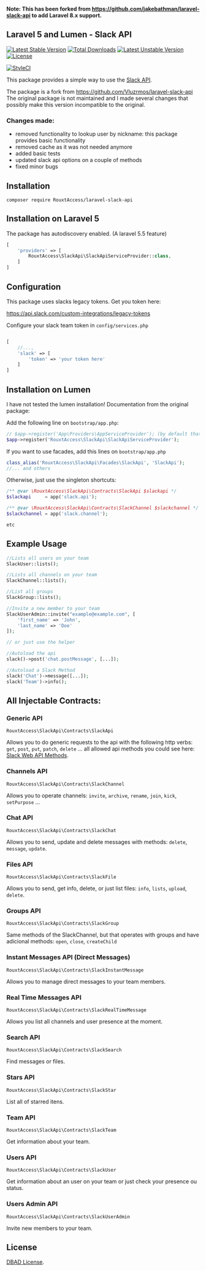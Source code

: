 **Note: This has been forked from https://github.com/jakebathman/laravel-slack-api to add Laravel 8.x support.**

## Laravel 5 and Lumen - Slack API

[![Latest Stable Version](https://poser.pugx.org/RouxtAccess/laravel-slack-api/version)](https://packagist.org/packages/RouxtAccess/laravel-slack-api)
[![Total Downloads](https://poser.pugx.org/RouxtAccess/laravel-slack-api/downloads)](https://packagist.org/packages/RouxtAccess/laravel-slack-api)
[![Latest Unstable Version](https://poser.pugx.org/RouxtAccess/laravel-slack-api/v/unstable)](//packagist.org/packages/RouxtAccess/laravel-slack-api)
[![License](https://poser.pugx.org/RouxtAccess/laravel-slack-api/license)](https://packagist.org/packages/RouxtAccess/laravel-slack-api)

[![StyleCI](https://styleci.io/repos/102903970/shield?branch=master)](https://styleci.io/repos/102903970)

This package provides a simple way to use the [Slack API](https://api.slack.com).

The package is a fork from https://github.com/Vluzrmos/laravel-slack-api The original package is not maintained and I made several changes that possibly make this version incompatible to the original.

### Changes made:

* removed functionality to lookup user by nickname: this package provides basic functionality 
* removed cache as it was not needed anymore
* added basic tests
* updated slack api options on a couple of methods
* fixed minor bugs

## Installation 

`composer require RouxtAccess/laravel-slack-api`

## Installation on Laravel 5

The package has autodiscovery enabled. (A laravel 5.5 feature)

```php
[
    'providers' => [
        RouxtAccess\SlackApi\SlackApiServiceProvider::class,
    ]
]

```

## Configuration

This package uses slacks legacy tokens. Get you token here:

https://api.slack.com/custom-integrations/legacy-tokens

Configure your slack team token in <code>config/services.php</code> 

```php 

[
    //...,
    'slack' => [
        'token' => 'your token here'
    ]
]

```


## Installation on Lumen

I have not tested the lumen installation! Documentation from the original package:

Add the following line on `bootstrap/app.php`:

```php
// $app->register('App\Providers\AppServiceProvider'); (by default that comes commented)
$app->register('RouxtAccess\SlackApi\SlackApiServiceProvider');

```

If you want to use facades, add this lines on <code>bootstrap/app.php</code>

```php
class_alias('RouxtAccess\SlackApi\Facades\SlackApi', 'SlackApi');
//... and others
```

Otherwise, just use the singleton shortcuts:

```php
/** @var \RouxtAccess\SlackApi\Contracts\SlackApi $slackapi */
$slackapi     = app('slack.api');

/** @var \RouxtAccess\SlackApi\Contracts\SlackChannel $slackchannel */
$slackchannel = app('slack.channel');

etc
```

## Example Usage

```php
//Lists all users on your team
SlackUser::lists(); 

//Lists all channels on your team
SlackChannel::lists(); 

//List all groups
SlackGroup::lists();

//Invite a new member to your team
SlackUserAdmin::invite("example@example.com", [
    'first_name' => 'John', 
    'last_name' => 'Doe'
]);

// or just use the helper

//Autoload the api
slack()->post('chat.postMessage', [...]);

//Autoload a Slack Method
slack('Chat')->message([...]);
slack('Team')->info();
```

## All Injectable Contracts:

### Generic API
`RouxtAccess\SlackApi\Contracts\SlackApi`

Allows you to do generic requests to the api with the following http verbs:
`get`, `post`, `put`, `patch`, `delete` ... all allowed api methods you could see here: [Slack Web API Methods](https://api.slack.com/methods).

<!--
And is also possible load a SlackMethod contract:

```php
/** @var SlackChannel $channel **/
$channel = $slack->load('Channel');
$channel->lists();

/** @var SlackChat $chat **/
$chat = $slack->load('Chat');
$chat->message('D98979F78', 'Hello my friend!');

/** @var SlackUserAdmin $chat **/
$admin = $slack('UserAdmin'); //Minimal syntax (invokable)
$admin->invite('jhon.doe@example.com'); 

```
-->

### Channels API
`RouxtAccess\SlackApi\Contracts\SlackChannel`

Allows you to operate channels:
`invite`, `archive`, `rename`, `join`, `kick`, `setPurpose` ...


### Chat API
`RouxtAccess\SlackApi\Contracts\SlackChat`

Allows you to send, update and delete messages with methods:
`delete`, `message`, `update`.

### Files API
`RouxtAccess\SlackApi\Contracts\SlackFile`

Allows you to send, get info, delete,  or just list files:
`info`, `lists`, `upload`, `delete`.

### Groups API
`RouxtAccess\SlackApi\Contracts\SlackGroup`

Same methods of the SlackChannel, but that operates with groups and have adicional methods:
`open`, `close`, `createChild`

### Instant Messages API (Direct Messages)
`RouxtAccess\SlackApi\Contracts\SlackInstantMessage`

Allows you to manage direct messages to your team members.

### Real Time Messages API
`RouxtAccess\SlackApi\Contracts\SlackRealTimeMessage`

Allows you list all channels and user presence at the moment.


### Search API
`RouxtAccess\SlackApi\Contracts\SlackSearch`

Find messages or files.

### Stars API
`RouxtAccess\SlackApi\Contracts\SlackStar`

List all of starred itens.

### Team API
`RouxtAccess\SlackApi\Contracts\SlackTeam`

Get information about your team.

### Users API
`RouxtAccess\SlackApi\Contracts\SlackUser`

Get information about an user on your team or just check your presence ou status.

### Users Admin API
`RouxtAccess\SlackApi\Contracts\SlackUserAdmin`

Invite new members to your team.

## License

[DBAD License](https://dbad-license.org).
